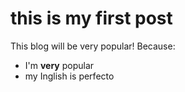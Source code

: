 # this is my first post

This blog will be very popular! Because:
* I'm __very__ popular
* my Inglish is perfecto
